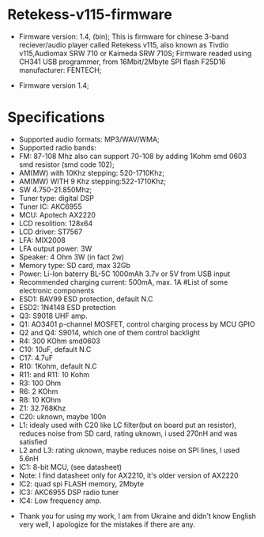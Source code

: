 # Retekess-v115-firmware
- Firmware version: 1.4, (bin);
This is firmware for chinese 3-band reciever/audio player called Retekess v115, also known as Tivdio v115,Audiomax SRW 710 or Kaimeda SRW 710S;
Firmware readed using CH341 USB programmer, from 16Mbit/2Mbyte SPI flash F25D16 manufacturer: FENTECH;
+ Firmware version 1.4;
# Specifications
- Supported audio formats: MP3/WAV/WMA;
- Supported radio bands:
- FM: 87-108 Mhz also can support 70-108 by adding 1Kohm smd 0603 smd resistor (smd code 102);
- AM(MW) with 10Khz stepping: 520-1710Khz;
- AM(MW) WITH 9 Khz stepping:522-1710Khz;
- SW 4.750-21.850Mhz;
- Tuner type: digital DSP
- Tuner IC: AKC6955
- MCU: Apotech AX2220
- LCD resolition: 128x64
- LCD driver: ST7567
- LFA: MIX2008
- LFA output power: 3W
- Speaker: 4 Ohm 3W (in fact 2w)
- Memory type: SD card, max 32Gb
- Power: Li-Ion baterry BL-5C 1000mAh 3.7v or 5V from USB input
- Recommended charging current: 500mA, max. 1A
#List of some electronic components
- ESD1: BAV99 ESD protection, default N.C
- ESD2: 1N4148 ESD protection
- Q3: S9018 UHF amp.
- Q1: AO3401 p-channel MOSFET, control charging process by MCU GPIO
- Q2 and Q4: S9014, which one of them control backlight
- R4: 300 KOhm smd0603
- C10: 10uF, default N.C
- C17: 4.7uF 
- R10: 1Kohm, default N.C
- R11: and R11: 10 Kohm
- R3: 100 Ohm
- R6: 2 KOhm
- R8: 10 KOhm
- Z1: 32.768Khz
- C20: uknown, maybe 100n
- L1: idealy used with C20 like LC filter(but on board put an resistor), reduces noise from SD card, rating uknown, i used 270nH and was satisfied
- L2 and L3: rating uknown, maybe reduces noise on SPI lines, I used 5.6nH
- IC1: 8-bit MCU, (see datasheet)
- Note: I find datasheet only for AX2210, it's older version of AX2220
- IC2: quad spi FLASH memory, 2Mbyte
- IC3: AKC6955 DSP radio tuner 
- IC4: Low frequency amp.
+ Thank you for using my work, I am from Ukraine and didn't know English very well, I apologize for the mistakes if there are any.
